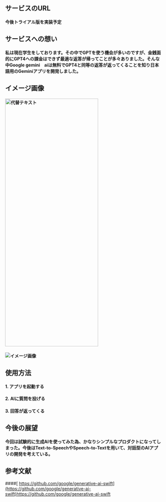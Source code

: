 ## **サービスのURL** 
#### 今後トライアル版を実装予定

## **サービスへの想い** 
#### 私は現在学生をしております。その中でGPTを使う機会が多いのですが、金銭面的にGPT4への課金はできず最適な返答が帰ってことが多々ありました。そんな中Google gemini　aiは無料でGPT4と同等の返答が返ってくることを知り日本語用のGeminiアプリを開発しました。

## **イメージ画像** 
#### <img src="画像URL" alt="代替テキスト" width="300" height="800">
#### ![イメージ画像](https://github-production-user-asset-6210df.s3.amazonaws.com/94849818/297312196-1d9400f6-a67f-4d37-8e25-bcd70f283b74.png?X-Amz-Algorithm=AWS4-HMAC-SHA256&X-Amz-Credential=AKIAVCODYLSA53PQK4ZA%2F20240117%2Fus-east-1%2Fs3%2Faws4_request&X-Amz-Date=20240117T082707Z&X-Amz-Expires=300&X-Amz-Signature=e5dd3bc1c3d48a42e2afae234351243bc9cd038875ea5efa3e7b808579046be0&X-Amz-SignedHeaders=host&actor_id=94849818&key_id=0&repo_id=744395134)

## **使用方法**
#### 1. アプリを起動する
#### 2. AIに質問を投げる
#### 3. 回答が返ってくる

## **今後の展望**
#### 今回は試験的に生成AIを使ってみた為、かなりシンプルなプロダクトになってしまった。今後はText-to-SpeechやSpeech-to-Textを用いて、対話型のAIアプリの開発を考えている。

## **参考文献**
####[ https://github.com/google/generative-ai-swift](https://github.com/google/generative-ai-swift)https://github.com/google/generative-ai-swift


